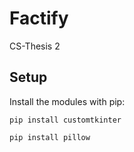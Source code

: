 # Factify
CS-Thesis 2

## Setup
Install the modules with pip:
```
pip install customtkinter
```

```
pip install pillow
```